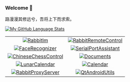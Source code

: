 ### Welcome 👋

路漫漫其修远兮，吾将上下而求索。

[![My GitHub Language Stats](https://github-readme-stats.vercel.app/api?username=KangLin&show_icons=true&count_private=true&theme=tokyonight&hide_border=true)](https://github.com/KangLin)

|      |      |
|:----:|:----:|
|[![RabbitIm](https://github-readme-stats.vercel.app/api/pin/?username=KangLin&repo=RabbitRemoteControl)](https://github.com/KangLin/RabbitIm)|[![RabbitRemoteControl](https://github-readme-stats.vercel.app/api/pin/?username=KangLin&repo=RabbitRemoteControl)](https://github.com/KangLin/RabbitRemoteControl)|
|[![FaceRecognizer](https://github-readme-stats.vercel.app/api/pin/?username=KangLin&repo=RabbitRemoteControl)](https://github.com/KangLin/FaceRecognizer)|[![SerialPortAssistant](https://github-readme-stats.vercel.app/api/pin/?username=KangLin&repo=RabbitRemoteControl)](https://github.com/KangLin/SerialPortAssistant)|
|[![ChineseChessControl](https://github-readme-stats.vercel.app/api/pin/?username=KangLin&repo=RabbitRemoteControl)](https://github.com/KangLin/ChineseChessControl)|[![Documents](https://github-readme-stats.vercel.app/api/pin/?username=KangLin&repo=RabbitRemoteControl)](https://github.com/KangLin/Documents)|
|[![LunarCalendar](https://github-readme-stats.vercel.app/api/pin/?username=KangLin&repo=RabbitRemoteControl)](https://github.com/KangLin/LunarCalendar)|[![Calendar](https://github-readme-stats.vercel.app/api/pin/?username=KangLin&repo=RabbitRemoteControl)](https://github.com/KangLin/Calendar)|
|[![RabbitProxyServer](https://github-readme-stats.vercel.app/api/pin/?username=KangLin&repo=RabbitRemoteControl)](https://github.com/KangLin/RabbitProxyServer)|[![QtAndroidUtils](https://github-readme-stats.vercel.app/api/pin/?username=KangLin&repo=RabbitRemoteControl)](https://github.com/KangLin/QtAndroidUtils)|

<!--

[![My GitHub Language Stats](https://github-readme-stats.vercel.app/api/top-langs/?username=KangLin&langs_count=5&theme=tokyonight)](https://github.com/KangLin)


**KangLin/KangLin** is a ✨ _special_ ✨ repository because its `README.md` (this file) appears on your GitHub profile.

Here are some ideas to get you started:

- 🔭 I’m currently working on ...
- 🌱 I’m currently learning ...
- 👯 I’m looking to collaborate on ...
- 🤔 I’m looking for help with ...
- 💬 Ask me about ...
- 📫 How to reach me: ...
- 😄 Pronouns: ...
- ⚡ Fun fact: ...
-->

